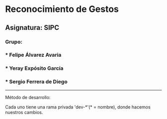 # Reconocimiento de Gestos
## Asignatura: SIPC
### Grupo:
###	* Felipe Álvarez Avaria
###	* Yeray Expósito García
### * Sergio Ferrera de Diego

-----------------------------
Método de desarrollo:

Cada uno tiene una rama privada 'dev-\*'(\* = nombre), donde hacemos nuestros cambios.
